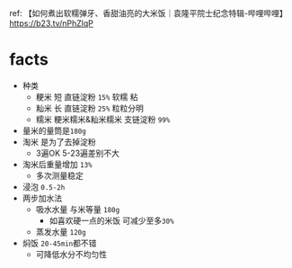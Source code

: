 ref: 【如何煮出软糯弹牙、香甜油亮的大米饭｜袁隆平院士纪念特辑-哔哩哔哩】 https://b23.tv/nPhZlqP

# facts
- 种类
  - 粳米 短 直链淀粉 `15%` 软糯 粘
  - 籼米 长 直链淀粉 `25%` 粒粒分明
  - 糯米 粳米糯米&籼米糯米 支链淀粉 `99%`
- 量米的量筒是`180g`
- 淘米 是为了去掉淀粉
  - 3遍OK 5-23遍差别不大
- 淘米后重量增加 `13%` 
  - 多次测量稳定
- 浸泡 `0.5-2h`
- 两步加水法
  - 吸水水量 与米等量 `180g`
    - 如喜欢硬一点的米饭 可减少至多`30%`
  - 蒸发水量 `120g`
- 焖饭 `20-45min`都不错 
  - 可降低水分不均匀性

